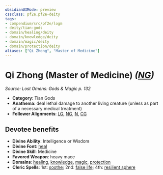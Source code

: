 ```yaml
---
obsidianUIMode: preview
cssclass: pf2e,pf2e-deity
tags:
- compendium/src/pf2e/logm
- deity/tian-gods
- domain/healing/deity
- domain/knowledge/deity
- domain/magic/deity
- domain/protection/deity
aliases: ["Qi Zhong", "Master of Medicine"]
---
```

# Qi Zhong (Master of Medicine) *([NG](rules/traits/ng-b1.md "Neutral Good Alignment Trait"))*  
*Source: Lost Omens: Gods & Magic p. 132*  

- **Category**: Tian Gods
- **Anathema**: deal lethal damage to another living creature (unless as part of a necessary medical treatment)
- **Follower Alignments**: [LG](rules/traits/lg-b1.md "Lawful Good Alignment Trait"), [NG](rules/traits/ng-b1.md "Neutral Good Alignment Trait"), [N](rules/traits/n-b1.md "Neutral Alignment Trait"), [CG](rules/traits/cg-b1.md "Chaotic Good Alignment Trait")

## Devotee benefits

- **Divine Ability**: Intelligence or Wisdom
- **Divine Font**: [heal](heal.md)
- **Divine Skill**: Medicine
- **Favored Weapon**: heavy mace
- **Domains**: [healing](Reference/Compendium/Setting/domains.md#Healing), [knowledge](Reference/Compendium/Setting/domains.md#Knowledge), [magic](Reference/Compendium/Setting/domains.md#Magic), [protection](Reference/Compendium/Setting/domains.md#Protection)
- **Cleric Spells**: 1st: [soothe](soothe.md); 2nd: [false life](false-life.md); 4th: [resilient sphere](resilient-sphere.md)